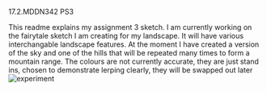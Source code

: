 17.2.MDDN342 PS3

This readme explains my assignment 3 sketch.
I am currently working on the fairytale sketch I am creating for my landscape. 
It will have various interchangable landscape features. At the moment I have created a version of the sky and one of the hills that will be repeated many times to form a mountain range.
The colours are not currently accurate, they are just stand ins, chosen to demonstrate lerping clearly, they will be swapped out later
![experiment]()



